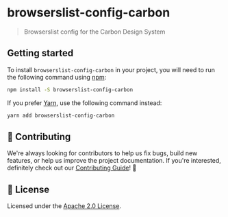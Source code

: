 # browserslist-config-carbon

> Browserslist config for the Carbon Design System

## Getting started

To install `browserslist-config-carbon` in your project, you will need to run the following command using [npm](https://www.npmjs.com/):

```bash
npm install -S browserslist-config-carbon
```

If you prefer [Yarn](https://yarnpkg.com/en/), use the following command
instead:

```bash
yarn add browserslist-config-carbon
```

## 🙌 Contributing

We're always looking for contributors to help us fix bugs, build new features, or help us improve the project documentation. If you're interested, definitely check out our [Contributing Guide](/.github/CONTRIBUTING.md)! 👀

## 📝 License

Licensed under the [Apache 2.0 License](/LICENSE).
